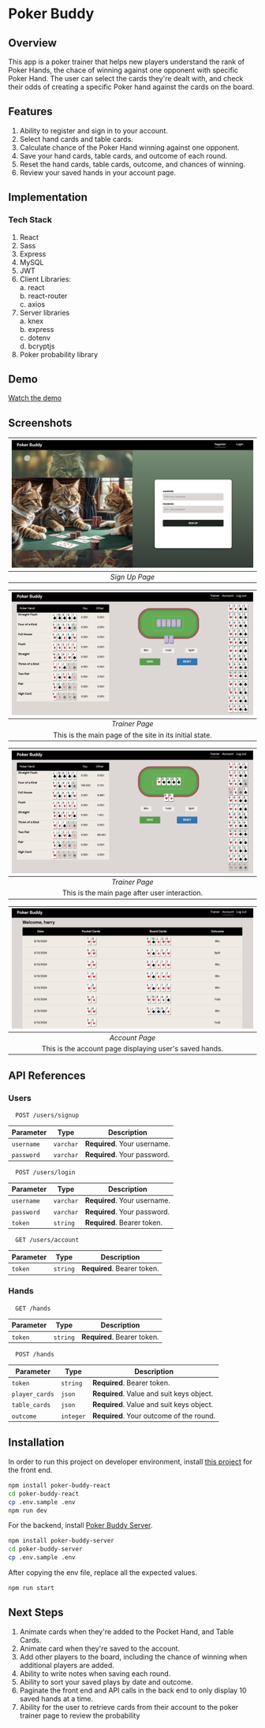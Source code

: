 # Poker Buddy

## Overview
This app is a poker trainer that helps new players understand the rank of Poker Hands, the chace of winning against one opponent with specific Poker Hand. The user can select the cards they're dealt with, and check their odds of creating a specific Poker hand against the cards on the board. 

## Features
1. Ability to register and sign in to your account. 
2. Select hand cards and table cards. 
3. Calculate chance of the Poker Hand winning against one opponent. 
4. Save your hand cards, table cards, and outcome of each round. 
5. Reset the hand cards, table cards, outcome, and chances of winning. 
6. Review your saved hands in your account page. 

## Implementation

### Tech Stack
1. React 
2. Sass 
2. Express
3. MySQL
4. JWT
5. Client Libraries:  
  a. react  
  b. react-router  
  c. axios 
6. Server libraries  
  a. knex  
  b. express  
  c. dotenv  
  d. bcryptjs
7. Poker probability library

## Demo 

[Watch the demo](https://github.com/m2bhatt/poker-buddy-react/blob/main/public/demo.mov)

## Screenshots

| ![Sign up Page](/readme_assets/register_page.png) |
| :--: |
| *Sign Up Page* |



| ![Trainer Page](/readme_assets/initial_state_loggedin.png) |
| :--: |
| *Trainer Page* |
| This is the main page of the site in its initial state. |

| ![Trainer Page](/readme_assets/user_input_state_loggedin.png) |
| :--: |
| *Trainer Page* |
| This is the main page after user interaction. |

| ![Account Page](/readme_assets/account_page.png) |
| :--: |
| *Account Page* |
| This is the account page displaying user's saved hands. |

## API References
### Users

```http
  POST /users/signup
```


| Parameter | Type | Description |
| --------- | ---- | ----------- |
| `username` | `varchar` | **Required**. Your username. |
| `password` | `varchar` | **Required**. Your password. |

```http
  POST /users/login
```


| Parameter | Type | Description |
| --------- | ---- | ----------- |
| `username` | `varchar` | **Required**. Your username. |
| `password` | `varchar` | **Required**. Your password. |
| `token` | `string` | **Required**. Bearer token. |

```http
  GET /users/account
```


| Parameter | Type | Description |
| --------- | ---- | ----------- |
| `token` | `string` | **Required**. Bearer token. |

### Hands

```http
  GET /hands
```


| Parameter | Type | Description |
| --------- | ---- | ----------- |
| `token` | `string` | **Required**. Bearer token. |

```http
  POST /hands
```


| Parameter | Type | Description |
| --------- | ---- | ----------- |
| `token` | `string` | **Required**. Bearer token. |
| `player_cards` | `json` | **Required**. Value and suit keys object. |
| `table_cards` | `json` |  **Required**. Value and suit keys object. |
| `outcome` | `integer` | **Required**. Your outcome of the round. |

## Installation 
In order to run this project on developer environment, install [this project](https://github.com/m2bhatt/poker-buddy-react) for the front end. 

```bash 
npm install poker-buddy-react 
cd poker-buddy-react
cp .env.sample .env
npm run dev
```

For the backend, install [Poker Buddy Server](https://github.com/m2bhatt/poker-buddy-server). 

```bash
npm install poker-buddy-server
cd poker-buddy-server
cp .env.sample .env
```

After copying the env file, replace all the expected values. 

```bash
npm run start 
```

## Next Steps
1. Animate cards when they're added to the Pocket Hand, and Table Cards. 
2. Animate card when they're saved to the account. 
3. Add other players to the board, including the chance of winning when additional players are added. 
4. Ability to write notes when saving each round. 
5. Ability to sort your saved plays by date and outcome.
6. Paginate the front end and API calls in the back end to only display 10 saved hands at a time. 
7. Ability for the user to retrieve cards from their account to the poker trainer page to review the probability 


